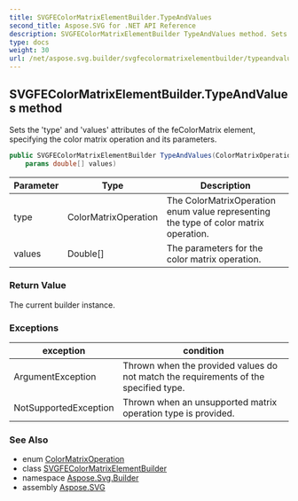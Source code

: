 ```yaml
---
title: SVGFEColorMatrixElementBuilder.TypeAndValues
second_title: Aspose.SVG for .NET API Reference
description: SVGFEColorMatrixElementBuilder TypeAndValues method. Sets the type and values attributes of the feColorMatrix element specifying the color matrix operation and its parameters
type: docs
weight: 30
url: /net/aspose.svg.builder/svgfecolormatrixelementbuilder/typeandvalues/
---
```

## SVGFEColorMatrixElementBuilder.TypeAndValues method

Sets the 'type' and 'values' attributes of the feColorMatrix element, specifying the color matrix operation and its parameters.

```csharp
public SVGFEColorMatrixElementBuilder TypeAndValues(ColorMatrixOperation type, 
    params double[] values)
```

| Parameter | Type | Description |
| --- | --- | --- |
| type | ColorMatrixOperation | The ColorMatrixOperation enum value representing the type of color matrix operation. |
| values | Double[] | The parameters for the color matrix operation. |

### Return Value

The current builder instance.

### Exceptions

| exception | condition |
| --- | --- |
| ArgumentException | Thrown when the provided values do not match the requirements of the specified type. |
| NotSupportedException | Thrown when an unsupported matrix operation type is provided. |

### See Also

* enum [ColorMatrixOperation](../../colormatrixoperation/)
* class [SVGFEColorMatrixElementBuilder](../)
* namespace [Aspose.Svg.Builder](../../../aspose.svg.builder/)
* assembly [Aspose.SVG](../../../)
